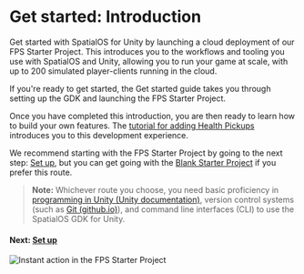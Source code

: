 # Get started: Introduction

Get started with SpatialOS for Unity by launching a cloud deployment of our FPS Starter Project. This introduces you to the workflows and tooling you use with SpatialOS and Unity, allowing you to run your game at scale, with up to 200 simulated player-clients running in the cloud.

If you're ready to get started, the Get started guide takes you through setting up the GDK and launching the FPS Starter Project.

Once you have completed this introduction, you are then ready to learn how to build your own features. The [tutorial for adding Health Pickups]({{urlRoot}}/projects/fps/tutorial) introduces you to this development experience.

We recommend starting with the FPS Starter Project by going to the next step: [Set up]({{urlRoot}}/projects/fps/get-started/set-up.md), but you can get going with the [Blank Starter Project]({{urlRoot}}/projects/blank/overview) if you prefer this route.
<br/>

> **Note:** Whichever route you choose, you need basic proficiency in [programming in Unity (Unity documentation)](https://unity3d.com/programming-in-unity), version control systems (such as [Git (github.io)](https://try.github.io/)), and command line interfaces (CLI) to use the SpatialOS GDK for Unity.

#### Next: [Set up]({{urlRoot}}/projects/fps/get-started/set-up.md)

![Instant action in the FPS Starter Project]({{assetRoot}}assets/fps/fps-starter-enemies.png)
